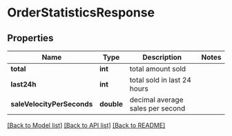 # OrderStatisticsResponse

## Properties
Name | Type | Description | Notes
------------ | ------------- | ------------- | -------------
**total** | **int** | total amount sold | 
**last24h** | **int** | total sold in last 24 hours | 
**saleVelocityPerSeconds** | **double** | decimal average sales per second | 

[[Back to Model list]](../README.md#documentation-for-models) [[Back to API list]](../README.md#documentation-for-api-endpoints) [[Back to README]](../README.md)


